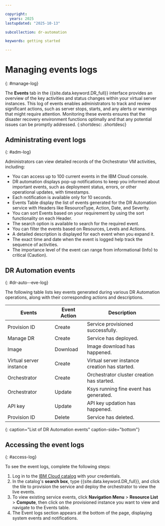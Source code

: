 ```yaml
---

copyright:
  years: 2025
lastupdated: "2025-10-13"

subcollection: dr-automation

keywords: getting started

---
```


# Managing events logs
{: #manage-log}

The **Events** tab in the {{site.data.keyword.DR_full}} interface provides an overview of the key activities and status changes within your virtual server instances. This log of events enables administrators to track and review significant actions, such as server stops, starts, and any alerts or warnings that might require attention. Monitoring these events ensures that the disaster recovery environment functions optimally and that any potential issues can be promptly addressed.
{:shortdesc: .shortdesc}

## Administrating event logs
{: #adm-log}

Administrators can view detailed records of the Orchestrator VM activities, including:

- You can access up to 100 current events in the IBM Cloud console.
- DR automation displays pop-up notifications to keep you informed about important events, such as deployment status, errors, or other operational updates, with timestamps.
- Each notification is available only for 10 seconds.
- Events Table display the list of events generated for the DR Automation service with Headers like ResourceType, Action, Date, and Severity.
- You can sort Events based on your requirement by using the sort functionality on each Header.
- The search option is available to search for the required event.
- You can filter the events based on Resources, Levels and Actions.
- A detailed description is displayed for each event when you expand it.
- The exact time and date when the event is logged help track the sequence of activities.
- The importance level of the event can range from informational (Info) to critical (Caution).

## DR Automation events
{: #dr-auto--eve-log}

The following table lists key events generated during various DR Automation operations, along with their corresponding actions and descriptions.

| **Events**                  | **Event Action** | **Description**                                  |
|-----------------------------|------------------|--------------------------------------------------|
| Provision ID                | Create           | Service provisioned successfully.                |
| Manage DR                   | Create           | Service has deployed.                            |
| Image                       | Download         | Image download has happened.                     |
| Virtual server instance      | Create           | Virtual server instance creation has started.    |
| Orchestrator                | Create           | Orchestrator cluster creation has started.       |
| Orchestrator                | Update           | Ksys running fine event has generated.           |
| API key                     | Update           | API key updation has happened.                   |
| Provision ID                | Delete           | Service has deleted.                             |
{: caption="List of DR Automation events" caption-side="bottom"}

## Accessing the event logs
{: #access-log}

 To see the event logs, complete the following steps:

1. Log in to the [IBM Cloud catalog](https://cloud.ibm.com/catalog) with your credentials.
2. In the catalog's **search box**, type {{site.data.keyword.DR_full}}, and click the tile to provision the service and deploy the orchestrator to view the live events.
3. To view existing service events, click **Navigation Menu** > **Resource List** > **Compute**, then click on the provisioned instance you want to view and navigate to the Events table.
4. The Event logs section appears at the bottom of the page, displaying system events and notifications.
